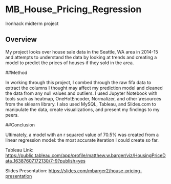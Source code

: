 # MB_House_Pricing_Regression
Ironhack midterm project

## Overview

My project looks over house sale data in the Seattle, WA area in 2014-15 and 
attempts to understand the data by looking at trends and creating a model to 
predict the prices of houses if they sold in the area.

##Method

In working through this project, I combed through the raw fifa data to extract the columns 
I thought may affect my prediction model and cleaned the data from any null values and outliers.
I used Jupyter Notebook with tools such as heatmap, OneHotEncoder, Normalizer, and other 
\resources from the sklearn library. I also used MySQL, Tableau, and Slides.com to manipulate 
the data, create visualizations, and present my findings to my peers. 

##Conclusion

Ultimately, a model with an r squared value of 70.5% was created from a linear regression model:
the most accurate iteration I could create so far. 




Tableau Link: https://public.tableau.com/app/profile/matthew.w.barger/viz/HousingPriceData_16387607172130/7-9?publish=yes

Slides Presentation: https://slides.com/mbarger2/house-pricing-presentation
